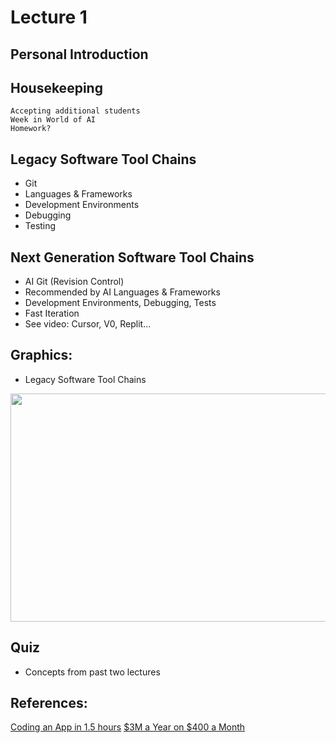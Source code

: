 # Lecture 1

## Personal Introduction

## Housekeeping
    Accepting additional students
    Week in World of AI
    Homework?

## Legacy Software Tool Chains
- Git
- Languages & Frameworks
- Development Environments
- Debugging
- Testing

## Next Generation Software Tool Chains
- AI Git (Revision Control)
- Recommended by AI Languages & Frameworks
- Development Environments, Debugging, Tests
- Fast Iteration
- See video: Cursor, V0, Replit...

## Graphics:
- Legacy Software Tool Chains
<div align="center">
  <img src="./Enterprise_SW_toolchain.png.png" width="600" height="365" />
</div>

## Quiz
- Concepts from past two lectures 

## References:
[Coding an App in 1.5 hours](https://youtu.be/kDcM_xwmP3Q)
[$3M a Year on $400 a Month](https://youtu.be/fvz2CxyGcyQ?si=pVjXAMrLfHXLVCoz)
